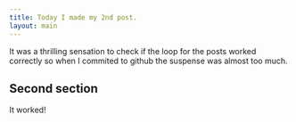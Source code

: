 ```yaml
---
title: Today I made my 2nd post.
layout: main
---
```


It was a thrilling sensation to check if the loop for the posts worked correctly so when I commited to github the suspense was almost too much.

## Second section

It worked!
